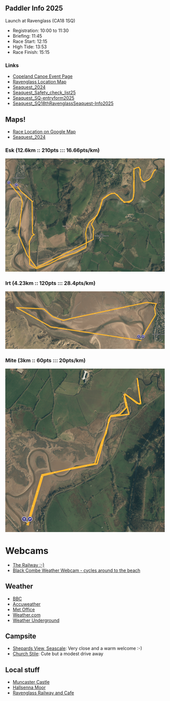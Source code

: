 ## Paddler Info 2025
Launch at Ravenglass (CA18 1SQ)

- Registration: 10:00 to 11:30
- Briefing: 11:45
- Race Start: 12:15
- High Tide: 13:53
- Race Finish: 15:15



### Links
- [Copeland Canoe Event Page](https://www.copelandcanoe.org.uk/c-seaquest.html)
- [Ravenglass Location Map](files/Ravenglass.pdf)
- [Seaquest_2024](files/seaquest_2024.jpeg)
- [Seaquest_Safety_check_list25](files/Seaquest_Safety_check_list25.docx)
- [Seaquest_SQ-entryform2025](files/Seaquest_SQ-entryform2025.docx)
- [Seaquest_SQ18thRavenglassSeaquest-Info2025](files/Seaquest_SQ18thRavenglassSeaquest-Info2025.docx)

## Maps!
- [Race Location on Google Map](https://maps.app.goo.gl/s3fp1QWgiNiX8WS57)
- [Seaquest_2024](files/seaquest_2024.jpeg)

### Esk (12.6km :: 210pts ::: 16.66pts/km)
![Esk Map](files/esk.png)

### Irt (4.23km  :: 120pts ::: 28.4pts/km)
![Irt Map](files/irt.png)

### Mite (3km :: 60pts ::: 20pts/km)
![Mite Map](files/mite.png)



# Webcams
- [The Railway :-)](https://ravenglass-railway.co.uk/webcam)
- [Black Combe Weather Webcam - cycles around to the beach](http://www.blackcombeweathercam.uk)

## Weather
- [BBC](https://www.bbc.co.uk/weather/2639599)
- [Accuweather](https://www.accuweather.com/en/gb/ravenglass/ca18-1/weather-forecast/327512)
- [Met Office](https://weather.metoffice.gov.uk/forecast/gctt4yz59#?date=2025-07-13)
- [Weather.com](https://weather.com/en-GB/weather/weekend/l/d1135686814341a2bd723f924183853f92b3d1d59bbf2a78582e2049bce3d48e)
- [Weather Underground](https://www.wunderground.com/hourly/gb/ravenglass/date/2025-7-13)

## Campsite
- [Shepards View, Seascale](https://shepherdsviewsholidays.co.uk): Very close and a warm welcome :-)
- [Church Stile](https://www.churchstile.com): Cute but a modest drive away

## Local stuff
- [Muncaster Castle](https://www.muncaster.co.uk)
- [Hallsenna Moor](https://www.woodlandtrust.org.uk/visiting-woods/woods/hallsenna-moor/)
- [Ravenglass Railway and Cafe](https://ravenglass-railway.co.uk/plan-your-visit/facilities)
